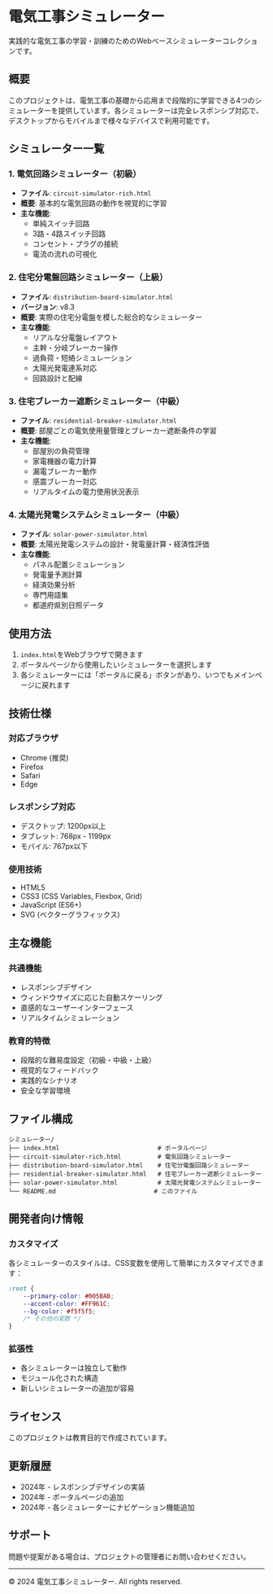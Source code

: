 # 電気工事シミュレーター

実践的な電気工事の学習・訓練のためのWebベースシミュレーターコレクションです。

## 概要

このプロジェクトは、電気工事の基礎から応用まで段階的に学習できる4つのシミュレーターを提供しています。各シミュレーターは完全レスポンシブ対応で、デスクトップからモバイルまで様々なデバイスで利用可能です。

## シミュレーター一覧

### 1. 電気回路シミュレーター（初級）
- **ファイル**: `circuit-simulator-rich.html`
- **概要**: 基本的な電気回路の動作を視覚的に学習
- **主な機能**:
  - 単純スイッチ回路
  - 3路・4路スイッチ回路
  - コンセント・プラグの接続
  - 電流の流れの可視化

### 2. 住宅分電盤回路シミュレーター（上級）
- **ファイル**: `distribution-board-simulator.html`
- **バージョン**: v8.3
- **概要**: 実際の住宅分電盤を模した総合的なシミュレーター
- **主な機能**:
  - リアルな分電盤レイアウト
  - 主幹・分岐ブレーカー操作
  - 過負荷・短絡シミュレーション
  - 太陽光発電連系対応
  - 回路設計と配線

### 3. 住宅ブレーカー遮断シミュレーター（中級）
- **ファイル**: `residential-breaker-simulator.html`
- **概要**: 部屋ごとの電気使用量管理とブレーカー遮断条件の学習
- **主な機能**:
  - 部屋別の負荷管理
  - 家電機器の電力計算
  - 漏電ブレーカー動作
  - 感震ブレーカー対応
  - リアルタイムの電力使用状況表示

### 4. 太陽光発電システムシミュレーター（中級）
- **ファイル**: `solar-power-simulator.html`
- **概要**: 太陽光発電システムの設計・発電量計算・経済性評価
- **主な機能**:
  - パネル配置シミュレーション
  - 発電量予測計算
  - 経済効果分析
  - 専門用語集
  - 都道府県別日照データ

## 使用方法

1. `index.html`をWebブラウザで開きます
2. ポータルページから使用したいシミュレーターを選択します
3. 各シミュレーターには「ポータルに戻る」ボタンがあり、いつでもメインページに戻れます

## 技術仕様

### 対応ブラウザ
- Chrome (推奨)
- Firefox
- Safari
- Edge

### レスポンシブ対応
- デスクトップ: 1200px以上
- タブレット: 768px - 1199px
- モバイル: 767px以下

### 使用技術
- HTML5
- CSS3 (CSS Variables, Flexbox, Grid)
- JavaScript (ES6+)
- SVG (ベクターグラフィックス)

## 主な機能

### 共通機能
- レスポンシブデザイン
- ウィンドウサイズに応じた自動スケーリング
- 直感的なユーザーインターフェース
- リアルタイムシミュレーション

### 教育的特徴
- 段階的な難易度設定（初級・中級・上級）
- 視覚的なフィードバック
- 実践的なシナリオ
- 安全な学習環境

## ファイル構成

```
シミュレーター/
├── index.html                           # ポータルページ
├── circuit-simulator-rich.html          # 電気回路シミュレーター
├── distribution-board-simulator.html    # 住宅分電盤回路シミュレーター
├── residential-breaker-simulator.html   # 住宅ブレーカー遮断シミュレーター
├── solar-power-simulator.html           # 太陽光発電システムシミュレーター
└── README.md                           # このファイル
```

## 開発者向け情報

### カスタマイズ
各シミュレーターのスタイルは、CSS変数を使用して簡単にカスタマイズできます：

```css
:root {
    --primary-color: #005BAB;
    --accent-color: #FF961C;
    --bg-color: #f5f5f5;
    /* その他の変数 */
}
```

### 拡張性
- 各シミュレーターは独立して動作
- モジュール化された構造
- 新しいシミュレーターの追加が容易

## ライセンス

このプロジェクトは教育目的で作成されています。

## 更新履歴

- 2024年 - レスポンシブデザインの実装
- 2024年 - ポータルページの追加
- 2024年 - 各シミュレーターにナビゲーション機能追加

## サポート

問題や提案がある場合は、プロジェクトの管理者にお問い合わせください。

---

© 2024 電気工事シミュレーター. All rights reserved.

